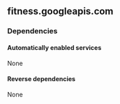 ## fitness.googleapis.com

### Dependencies

#### Automatically enabled services

None

#### Reverse dependencies

None
